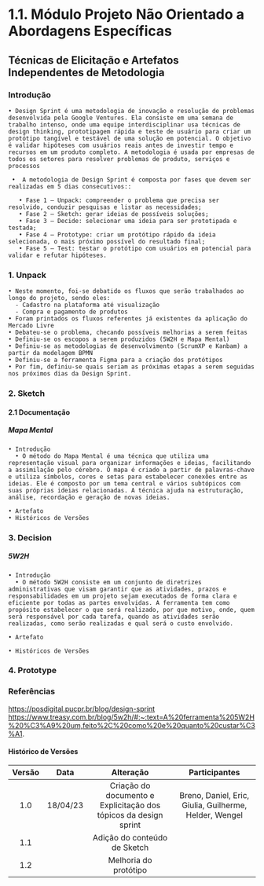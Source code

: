 # 1.1. Módulo Projeto Não Orientado a Abordagens Específicas

## Técnicas de Elicitação e Artefatos Independentes de Metodologia


### Introdução

    • Design Sprint é uma metodologia de inovação e resolução de problemas desenvolvida pela Google Ventures. Ela consiste em uma semana de trabalho intenso, onde uma equipe interdisciplinar usa técnicas de design thinking, prototipagem rápida e teste de usuário para criar um protótipo tangível e testável de uma solução em potencial. O objetivo é validar hipóteses com usuários reais antes de investir tempo e recursos em um produto completo. A metodologia é usada por empresas de todos os setores para resolver problemas de produto, serviços e processos

     •  A metodologia de Design Sprint é composta por fases que devem ser realizadas em 5 dias consecutivos::

       • Fase 1 – Unpack: compreender o problema que precisa ser resolvido, conduzir pesquisas e listar as necessidades;
       • Fase 2 – Sketch: gerar ideias de possíveis soluções; 
       • Fase 3 – Decide: selecionar uma ideia para ser prototipada e testada;
       • Fase 4 – Prototype: criar um protótipo rápido da ideia selecionada, o mais próximo possível do resultado final;
       • Fase 5 – Test: testar o protótipo com usuários em potencial para validar e refutar hipóteses.

### 1. Unpack
    • Neste momento, foi-se debatido os fluxos que serão trabalhados ao longo do projeto, sendo eles:
      - Cadastro na plataforma até visualização
      - Compra e pagamento de produtos
    • Foram printados os fluxos referentes já existentes da aplicação do Mercado Livre
    • Debateu-se o problema, checando possíveis melhorias a serem feitas
    • Definiu-se os escopos a serem produzidos (5W2H e Mapa Mental)
    • Definiu-se as metodologias de desenvolvimento (ScrumXP e Kanbam) a partir da modelagem BPMN
    • Definiu-se a ferramenta Figma para a criação dos protótipos
    • Por fim, definiu-se quais seriam as próximas etapas a serem seguidas nos próximos dias da Design Sprint.
### 2. Sketch
#### 2.1 Documentação
##### Mapa Mental

    • Introdução
      • O método do Mapa Mental é uma técnica que utiliza uma representação visual para organizar informações e ideias, facilitando a assimilação pelo cérebro. O mapa é criado a partir de palavras-chave e utiliza símbolos, cores e setas para estabelecer conexões entre as ideias. Ele é composto por um tema central e vários subtópicos com suas próprias ideias relacionadas. A técnica ajuda na estruturação, análise, recordação e geração de novas ideias.

    • Artefato
    • Históricos de Versões
    
### 3. Decision
##### 5W2H
    • Introdução
      • O método 5W2H consiste em um conjunto de diretrizes administrativas que visam garantir que as atividades, prazos e responsabilidades em um projeto sejam executados de forma clara e eficiente por todas as partes envolvidas. A ferramenta tem como propósito estabelecer o que será realizado, por que motivo, onde, quem será responsável por cada tarefa, quando as atividades serão realizadas, como serão realizadas e qual será o custo envolvido.

    • Artefato

    • Históricos de Versões
### 4. Prototype

### Referências

https://posdigital.pucpr.br/blog/design-sprint
https://www.treasy.com.br/blog/5w2h/#:~:text=A%20ferramenta%205W2H%20%C3%A9%20um,feito%2C%20como%20e%20quanto%20custar%C3%A1. 

#### Histórico de Versões

| Versão  |   Data   |                   Alteração                    | Participantes |
| :-----: | :------: | :--------------------------------------------: | :---------: |
|   1.0   | 18/04/23 | Criação do documento e Explicitação dos tópicos da design sprint | Breno, Daniel, Eric, Giulia, Guilherme, Helder, Wengel |
|   1.1  |  |  Adição do conteúdo de Sketch  |  |
|   1.2   |  |  Melhoria do protótipo  | |